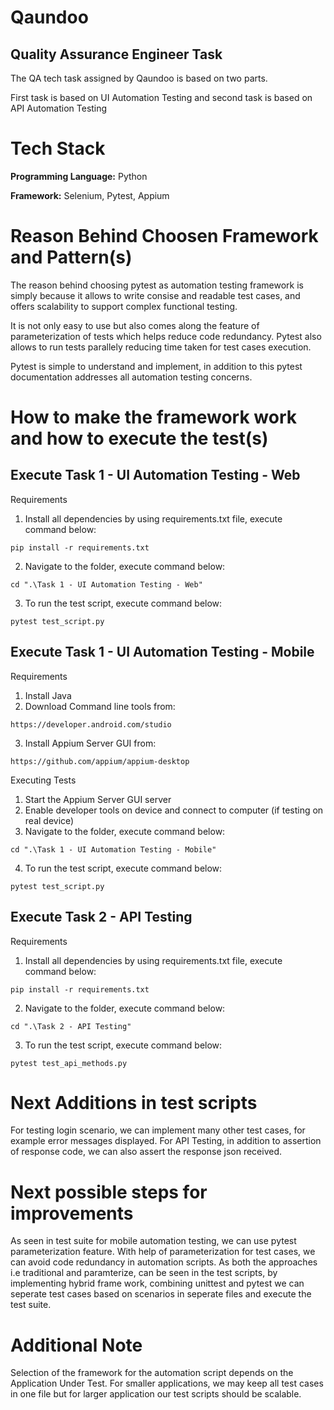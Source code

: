 
# Qaundoo 
## Quality Assurance Engineer Task

The QA tech task assigned by Qaundoo is based on two parts.
                                                                                        
First task is based on UI Automation Testing and second task is based on API Automation Testing




# Tech Stack

**Programming Language:** Python

**Framework:** Selenium, Pytest, Appium

# Reason Behind Choosen Framework and Pattern(s)
The reason behind choosing pytest as automation testing framework is simply because it allows
to write consise and readable test cases, and offers scalability to support complex functional testing.

It is not only easy to use but also comes along the feature of parameterization of tests which helps
reduce code redundancy. Pytest also allows to run tests parallely reducing time taken for test cases execution.

Pytest is simple to understand and implement, in addition to this pytest documentation addresses all automation testing concerns.

# How to make the framework work and how to execute the test(s)

## Execute Task 1 - UI Automation Testing - Web

Requirements

1. Install all dependencies by using requirements.txt file, execute command below:
```
pip install -r requirements.txt
```
2. Navigate to the folder, execute command below:
```
cd ".\Task 1 - UI Automation Testing - Web"
```
3. To run the test script, execute command below:
```
pytest test_script.py
```

## Execute Task 1 - UI Automation Testing - Mobile

Requirements
1. Install Java
2. Download Command line tools from:
```
https://developer.android.com/studio
```

3. Install Appium Server GUI from:
```
https://github.com/appium/appium-desktop
```
Executing Tests
1. Start the Appium Server GUI server
2. Enable developer tools on device and connect to computer (if testing on real device)
3. Navigate to the folder, execute command below:
```
cd ".\Task 1 - UI Automation Testing - Mobile"
```
4. To run the test script, execute command below:
```
pytest test_script.py
```
## Execute Task 2 - API Testing

Requirements

1. Install all dependencies by using requirements.txt file, execute command below:
```
pip install -r requirements.txt
```
2. Navigate to the folder, execute command below:
```
cd ".\Task 2 - API Testing"
```
3. To run the test script, execute command below:
```
pytest test_api_methods.py
```

# Next Additions in test scripts
For testing login scenario, we can implement many other test cases, for example error messages displayed.
For API Testing, in addition to assertion of response code, we can also assert the response json received.

# Next possible steps for improvements

As seen in test suite for mobile automation testing, we can use pytest parameterization feature. With help of parameterization for test cases, we can avoid code redundancy in automation scripts.
As both the approaches i.e traditional and paramterize, can be seen in the test scripts, by implementing hybrid frame work, combining unittest and pytest we can seperate test cases based on scenarios in seperate files and execute the test suite. 

# Additional Note
Selection of the framework for the automation script depends on the Application Under Test. For smaller applications, we may keep all test cases in one file but for larger application our test scripts should be scalable.



    
